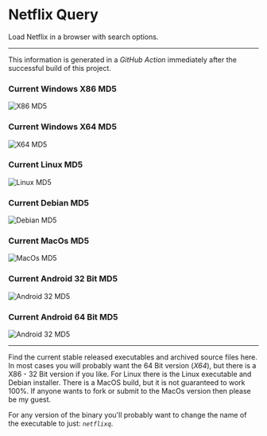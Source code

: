 # Netflix Query

Load Netflix in a browser with search options&#46;

---

This information is generated in a *GitHub Action* immediately after the successful build of this project.

### Current Windows X86 MD5

![X86 MD5](https://img.shields.io/endpoint?url=https://raw.githubusercontent.com/Lateralus138/netflixq/master/docs/json/netflixq_x86_md5.json)

### Current Windows X64 MD5

![X64 MD5](https://img.shields.io/endpoint?url=https://raw.githubusercontent.com/Lateralus138/netflixq/master/docs/json/netflixq_x64_md5.json)


### Current Linux MD5

![Linux MD5](https://img.shields.io/endpoint?url=https://raw.githubusercontent.com/Lateralus138/netflixq/master/docs/json/netflixq_linux_md5.json)

### Current Debian MD5

![Debian MD5](https://img.shields.io/endpoint?url=https://raw.githubusercontent.com/Lateralus138/netflixq/master/docs/json/netflixq_debian_md5.json)


### Current MacOs MD5

![MacOs MD5](https://img.shields.io/endpoint?url=https://raw.githubusercontent.com/Lateralus138/netflixq/master/docs/json/netflixq_macos_md5.json)

### Current Android 32 Bit MD5

![Android 32 MD5](https://img.shields.io/endpoint?url=https://raw.githubusercontent.com/Lateralus138/netflixq/master/docs/json/netflixq_android_32_md5.json)

### Current Android 64 Bit MD5

![Android 32 MD5](https://img.shields.io/endpoint?url=https://raw.githubusercontent.com/Lateralus138/netflixq/master/docs/json/netflixq_android_64_md5.json)

---

Find the current stable released executables and archived source files here. In most cases you will probably want the 64 Bit version (*X64*), but there is a X86 - 32 Bit version if you like. For Linux there is the Linux executable and Debian installer&#46; There is a MacOS build&#44; but it is not guaranteed to work 100&#37;&#46; If anyone wants to fork or submit to the MacOs version then please be my guest&#46;

For any version of the binary you&#39;ll probably want to change the name of the executable to just&#58; *`netflixq`*&#46;

